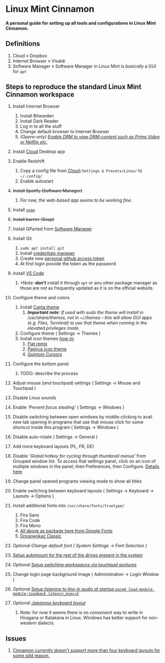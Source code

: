 # Linux Mint Cinnamon
  #### A personal guide for setting up all tools and configurations in Linux Mint Cinnamon.
  
## Definitions
  
  1. Cloud $\equiv$ Dropbox
  2. Internet Browser $\equiv$ Vivaldi
  3. Software Manager $\equiv$ Software Manager in Linux Mint is *basically* a GUI for `apt`

## Steps to reproduce the standard Linux Mint Cinnamon workspace

1. Install Internet Browser   
   1. Install Bitwarden
   2. Install Dark Reader
   3. Log in to all the stuff
   4. Change default browser to Internet Browser
   5. *(Opera-only) [Enable DRM to view DRM-content such as Prime Video or Netflix etc.](https://forums.opera.com/topic/28663/widevine-and-opera/29)*

2. Install [Cloud](#definitions) Desktop app

3. Enable Redshift
   1. Copy a config file from [Cloud](#definitions)`/Settings & Presets/Linux/` to `~/.config/`
   2. Enable autostart 

4. ~~Install Spotify (Software Manager)~~
   1. *For now, the web-based app seems to be working fine.*

5. Install [`snap`](https://snapcraft.io/docs/installing-snap-on-linux-mint)

6. ~~Install barrier (Snap)~~

7. Install GParted from [Software Manager](#definitions)

8. Install Git
   1. `sudo apt install git`
   2. Install [credentials manager](https://stackoverflow.com/questions/36585496/error-when-using-git-credential-helper-with-gnome-keyring-as-sudo/40312117#40312117)
   3. Create new [personal github access token](https://github.com/settings/tokens)
   4. At first login provide the token as the password

9. Install [VS Code](https://code.visualstudio.com/)
   1.  *Note: __don't__ install it through `apt` or anu other package manager as those are not as frequently updated as it is on the official website.

10. Configure theme and colors
    1. Install [Canta theme](https://github.com/vinceliuice/Canta-theme)
       1. *__Important note__: If used with sudo the theme will install in /usr/share/themes, not in ~/.themes - this will allow GUI apps (e.g. Files, Terminal) to use that theme when running in the elevated privileges mode.*
    2. Configure theme
       ( Settings $\to$ Themes )
    3. Install icon themes *[how-to](https://itsfoss.com/install-icon-linux-mint/)*
       1. [Flat remix](https://drasite.com/flat-remix )
       2. [Papirus icon theme](https://github.com/PapirusDevelopmentTeam/papirus-icon-theme#installation)
       <!-- spellchecker: disable-next-line -->
       4. [Quintom Cursors](https://www.gnome-look.org/p/1329799/)

11. Configure the bottom panel
    1.  TODO: describe the process

12. Adjust mouse *(and touchpad)* settings ( Settings $\to$ Mouse and Touchpad )

13. Disable Linux sounds

14. Enable *'Prevent focus stealing'* ( Settings $\to$ Windows )

15. Disable switching between open windows by middle-clicking to avail new tab opening in programs that use that mouse click for some shortcut inside this program ( Settings $\to$ Windows )

16. Disable auto-rotate ( Settings $\to$ General )

17. Add more keyboard layouts (PL, FR, DE)

18. Disable *'Global hotkey for cycling through thumbnail menus'* from Grouped window list. To access that settings panel, click on an icon of multiple windows in the panel, then Preferences, then Configure. [Details here](https://forums.linuxmint.com/viewtopic.php?t=291898)

19. Change panel opened programs viewing mode to show all titles

20. Enable switching between keyboard layouts ( Settings $\to$ Keyboard $\to$ Layouts $\to$ Options )

21. Install additional fonts into `/usr/share/fonts/truetype/`
    1.  Fira Sans
    2.  Fira Code
    3.  Fira Mono
    4.  [All above as package here from Google Fonts](https://fonts.google.com/selection?query=fira&selection.family=Fira+Code%7CFira+Mono%7CFira+Sans)
    5.  [Drogowskaz Classic](http://www.drogowskazclassic.pl/pismo.php)

22. *Optional Change default font ( System Settings $\to$ Font Selection )*

23. [Setup automount for the rest of the drives present in the system](https://fossbytes.com/how-to-auto-mount-partitions-on-boot-in-linux-easily/)

24. *Optional [Setup switching workspaces via touchpad gestures](https://github.com/Hikari9/comfortable-swipe)*

25. Change login page background image ( Administration $\to$ Login Window )
<!-- spellchecker: disable-next-line -->
26. *Optional [Setup listening to line-in audio at startup `pacmd load-module module-loopback latency_msec=5`](https://unix.stackexchange.com/questions/263274/pipe-mix-line-in-to-output-in-pulseaudio)*

27. *Optional [Japanese keyboard layout](https://forums.linuxmint.com/viewtopic.php?t=160272)*
    1.  Note: for now it seems there is no *convenient* way to write in Hiragana or Katakana in Linux. Windows has better support for non-western dialects.

## Issues

1. [Cinnamon currently doesn't support more than four keyboard layouts for some odd reason.](https://github.com/linuxmint/cinnamon/issues/3212#issuecomment-337725452)
